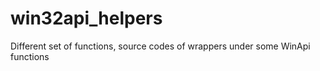 # win32api_helpers
Different set of functions, source codes of wrappers under some WinApi functions
